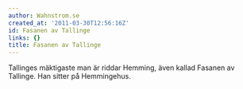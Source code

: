 ```yaml
---
author: Wahnstrom.se
created_at: '2011-03-30T12:56:16Z'
id: Fasanen av Tallinge
links: {}
title: Fasanen av Tallinge
---
```


Tallinges mäktigaste man är riddar Hemming, även kallad Fasanen av Tallinge. Han sitter på
Hemmingehus.